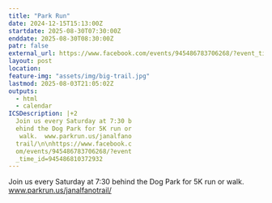 ```yaml
---
title: "Park Run"
date: 2024-12-15T15:13:00Z
startdate: 2025-08-30T07:30:00Z
enddate: 2025-08-30T08:30:00Z
patr: false
external_url: https://www.facebook.com/events/945486783706268/?event_time_id=945486810372932
layout: post
location: 
feature-img: "assets/img/big-trail.jpg"
lastmod: 2025-08-03T21:05:02Z
outputs:
  - html
  - calendar
ICSDescription: |+2
  Join us every Saturday at 7:30 b  ehind the Dog Park for 5K run or   walk.  www.parkrun.us/janalfano  trail/\n\nhttps://www.facebook.c  om/events/945486783706268/?event  _time_id=945486810372932
---
```


Join us every Saturday at 7&#58;30 behind the Dog Park for 5K run or walk.  www.parkrun.us/janalfanotrail/<br>
  <br>
  
